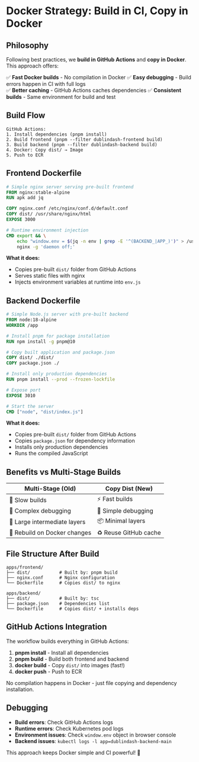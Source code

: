 # Docker Strategy: Build in CI, Copy in Docker

## Philosophy

Following best practices, we **build in GitHub Actions** and **copy in Docker**. This approach offers:

✅ **Fast Docker builds** - No compilation in Docker
✅ **Easy debugging** - Build errors happen in CI with full logs  
✅ **Better caching** - GitHub Actions caches dependencies
✅ **Consistent builds** - Same environment for build and test

## Build Flow

```
GitHub Actions:
1. Install dependencies (pnpm install)
2. Build frontend (pnpm --filter dublindash-frontend build)
3. Build backend (pnpm --filter dublindash-backend build)
4. Docker: Copy dist/ → Image
5. Push to ECR
```

## Frontend Dockerfile

```dockerfile
# Simple nginx server serving pre-built frontend
FROM nginx:stable-alpine
RUN apk add jq

COPY nginx.conf /etc/nginx/conf.d/default.conf
COPY dist/ /usr/share/nginx/html
EXPOSE 3000

# Runtime environment injection
CMD export && \
    echo "window.env = $(jq -n env | grep -E '^(BACKEND_|APP_)')" > /usr/share/nginx/html/env.js && \
    nginx -g 'daemon off;'
```

**What it does:**
- Copies pre-built `dist/` folder from GitHub Actions
- Serves static files with nginx
- Injects environment variables at runtime into `env.js`

## Backend Dockerfile

```dockerfile
# Simple Node.js server with pre-built backend
FROM node:18-alpine
WORKDIR /app

# Install pnpm for package installation
RUN npm install -g pnpm@10

# Copy built application and package.json
COPY dist/ ./dist/
COPY package.json ./

# Install only production dependencies
RUN pnpm install --prod --frozen-lockfile

# Expose port
EXPOSE 3010

# Start the server
CMD ["node", "dist/index.js"]
```

**What it does:**
- Copies pre-built `dist/` folder from GitHub Actions
- Copies `package.json` for dependency information
- Installs only production dependencies
- Runs the compiled JavaScript

## Benefits vs Multi-Stage Builds

| Multi-Stage (Old) | Copy Dist (New) |
|---|---|
| 🐌 Slow builds | ⚡ Fast builds |
| 🔧 Complex debugging | 🎯 Simple debugging |
| 💾 Large intermediate layers | 📦 Minimal layers |
| 🔄 Rebuild on Docker changes | ♻️ Reuse GitHub cache |

## File Structure After Build

```
apps/frontend/
├── dist/           # Built by: pnpm build
├── nginx.conf      # Nginx configuration
└── Dockerfile      # Copies dist/ to nginx

apps/backend/
├── dist/           # Built by: tsc
├── package.json    # Dependencies list
└── Dockerfile      # Copies dist/ + installs deps
```

## GitHub Actions Integration

The workflow builds everything in GitHub Actions:

1. **pnpm install** - Install all dependencies
2. **pnpm build** - Build both frontend and backend
3. **docker build** - Copy `dist/` into images (fast!)
4. **docker push** - Push to ECR

No compilation happens in Docker - just file copying and dependency installation.

## Debugging

- **Build errors**: Check GitHub Actions logs
- **Runtime errors**: Check Kubernetes pod logs
- **Environment issues**: Check `window.env` object in browser console
- **Backend issues**: `kubectl logs -l app=dublindash-backend-main`

This approach keeps Docker simple and CI powerful! 🚀